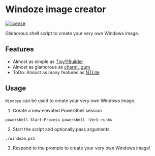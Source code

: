 # Windoze image creator

[![license](https://custom-icon-badges.demolab.com/github/license/brckd/windoze?logo=law)](LICENSE.md)

Glamorous shell script to create your very own Windows image.

## Features

- Almost as simple as [Tiny11Builder](https://github.com/ntdevlabs/tiny11builder)
- Almost as glamorous as [charm\_ gum](https://github.com/charmbracelet/gum)
- ToDo: Almost as many features as [NTLite](https://www.ntlite.com/download/)

## Usage

`Windoze` can be used to create your very own Windows image.

1. Create a new elevated PowerShell session

```ps
powershell Start-Process powershell -Verb runAs
```

2. Start the script and optionally pass arguments

```
./windoze.ps1
```

3. Respond to the prompts to create your very own Windows image!
